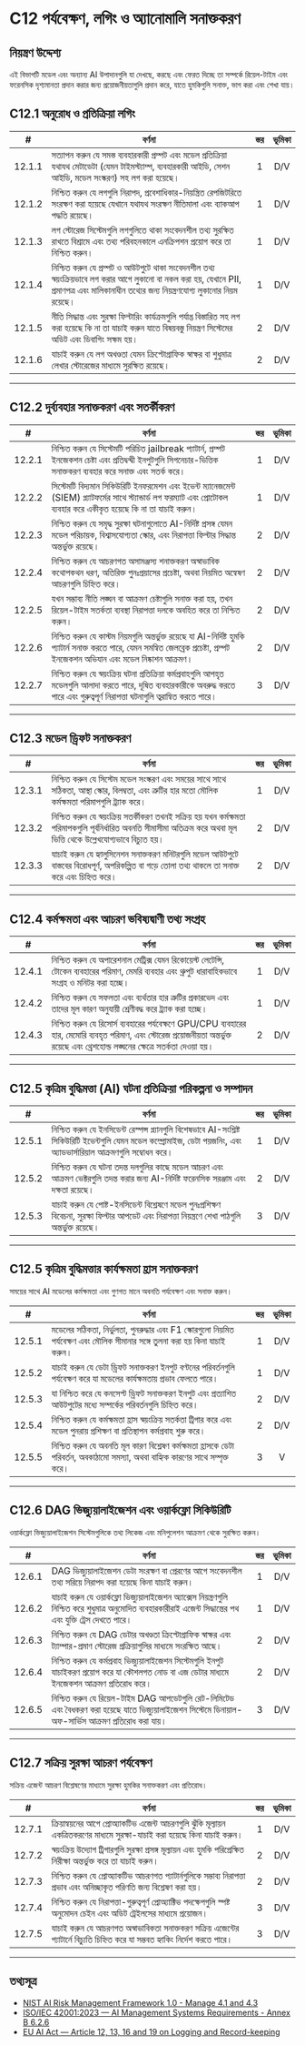 # C12 পর্যবেক্ষণ, লগিং ও অ্যানোমালি সনাক্তকরণ

## নিয়ন্ত্রণ উদ্দেশ্য

এই বিভাগটি মডেল এবং অন্যান্য AI উপাদানগুলি যা দেখছে, করছে এবং ফেরত দিচ্ছে তা সম্পর্কে রিয়েল-টাইম এবং ফরেনসিক দৃশ্যমানতা প্রদান করার জন্য প্রয়োজনীয়তাগুলি প্রদান করে, যাতে হুমকিগুলি সনাক্ত, ভাগ করা এবং শেখা যায়।

## C12.1 অনুরোধ ও প্রতিক্রিয়া লগিং

|   #    | বর্ণনা                                                                                                                                                                                             | স্তর | ভূমিকা |
| :----: | -------------------------------------------------------------------------------------------------------------------------------------------------------------------------------------------------- | :--: | :----: |
| 12.1.1 | সত্যাপন করুন যে সমস্ত ব্যবহারকারী প্রম্পট এবং মডেল প্রতিক্রিয়া যথাযথ মেটাডেটা (যেমন টাইমস্ট্যাম্প, ব্যবহারকারী আইডি, সেশন আইডি, মডেল সংস্করণ) সহ লগ করা হয়েছে।                                   |  1   |  D/V   |
| 12.1.2 | নিশ্চিত করুন যে লগগুলি নিরাপদ, প্রবেশাধিকার-নিয়ন্ত্রিত রেপজিটরিতে সংরক্ষণ করা হয়েছে যেখানে যথাযথ সংরক্ষণ নীতিমালা এবং ব্যাকআপ পদ্ধতি রয়েছে।                                                     |  1   |  D/V   |
| 12.1.3 | লগ স্টোরেজ সিস্টেমগুলি লগগুলিতে থাকা সংবেদনশীল তথ্য সুরক্ষিত রাখতে বিশ্রামে এবং তথ্য পরিবহনকালে এনক্রিপশন প্রয়োগ করে তা নিশ্চিত করুন।                                                             |  1   |  D/V   |
| 12.1.4 | নিশ্চিত করুন যে প্রম্পট ও আউটপুটে থাকা সংবেদনশীল তথ্য স্বয়ংক্রিয়ভাবে লগ করার আগে লুকানো বা নকল করা হয়, যেখানে PII, প্রমাণপত্র এবং মালিকানাধীন তথ্যের জন্য নিয়ন্ত্রণযোগ্য লুকানোর নিয়ম রয়েছে। |  1   |  D/V   |
| 12.1.5 | নীতি সিদ্ধান্ত এবং সুরক্ষা ফিল্টারিং কার্যক্রমগুলি পর্যাপ্ত বিস্তারিত সহ লগ করা হয়েছে কি না তা যাচাই করুন যাতে বিষয়বস্তু নিয়ন্ত্রণ সিস্টেমের অডিট এবং ডিবাগিং সক্ষম হয়।                        |  2   |  D/V   |
| 12.1.6 | যাচাই করুন যে লগ অখণ্ডতা যেমন ক্রিপ্টোগ্রাফিক স্বাক্ষর বা শুধুমাত্র লেখার স্টোরেজের মাধ্যমে সুরক্ষিত রয়েছে।                                                                                       |  2   |  D/V   |

---

## C12.2 দুর্ব্যবহার সনাক্তকরণ এবং সতর্কীকরণ

|   #    | বর্ণনা                                                                                                                                                                                        | স্তর | ভূমিকা |
| :----: | --------------------------------------------------------------------------------------------------------------------------------------------------------------------------------------------- | :--: | :----: |
| 12.2.1 | নিশ্চিত করুন যে সিস্টেমটি পরিচিত jailbreak প্যাটার্ন, প্রম্পট ইনজেকশন চেষ্টা এবং প্রতিদ্বন্দ্বী ইনপুটগুলি সিগনেচার-ভিত্তিক সনাক্তকরণ ব্যবহার করে সনাক্ত এবং সতর্ক করে।                        |  1   |  D/V   |
| 12.2.2 | সিস্টেমটি বিদ্যমান সিকিউরিটি ইনফরমেশন এবং ইভেন্ট ম্যানেজমেন্ট (SIEM) প্ল্যাটফর্মের সাথে স্ট্যান্ডার্ড লগ ফরম্যাট এবং প্রোটোকল ব্যবহার করে একীকৃত হয়েছে কি না তা যাচাই করুন।                  |  1   |  D/V   |
| 12.2.3 | নিশ্চিত করুন যে সমৃদ্ধ সুরক্ষা ঘটনাগুলোতে AI-নির্দিষ্ট প্রসঙ্গ যেমন মডেল পরিচায়ক, বিশ্বাসযোগ্যতা স্কোর, এবং নিরাপত্তা ফিল্টার সিদ্ধান্ত অন্তর্ভুক্ত রয়েছে।                                  |  2   |  D/V   |
| 12.2.4 | নিশ্চিত করুন যে আচরণগত অসামঞ্জস্য শনাক্তকরণ অস্বাভাবিক কথোপকথন ধরণ, অতিরিক্ত পুনঃপ্রয়াসের প্রচেষ্টা, অথবা নিয়মিত অন্বেষণ আচরণগুলি চিহ্নিত করে।                                              |  2   |  D/V   |
| 12.2.5 | যখন সম্ভাব্য নীতি লঙ্ঘন বা আক্রমণ চেষ্টাগুলি সনাক্ত করা হয়, তখন রিয়েল-টাইম সতর্কতা ব্যবস্থা নিরাপত্তা দলকে অবহিত করে তা নিশ্চিত করুন।                                                       |  2   |  D/V   |
| 12.2.6 | নিশ্চিত করুন যে কাস্টম নিয়মগুলি অন্তর্ভুক্ত রয়েছে যা AI-নির্দিষ্ট হুমকি প্যাটার্ন সনাক্ত করতে পারে, যেমন সমন্বিত জেলব্রেক প্রচেষ্টা, প্রম্পট ইনজেকশন অভিযান এবং মডেল নিষ্কাশন আক্রমণ।         |  2   |  D/V   |
| 12.2.7 | নিশ্চিত করুন যে স্বয়ংক্রিয় ঘটনা প্রতিক্রিয়া কর্মপ্রবাহগুলি আপহৃত মডেলগুলি আলাদা করতে পারে, দূষিত ব্যবহারকারীকে অবরুদ্ধ করতে পারে এবং গুরুত্বপূর্ণ নিরাপত্তা ঘটনাগুলি ত্বরান্বিত করতে পারে। |  3   |  D/V   |

---

## C12.3 মডেল ড্রিফট সনাক্তকরণ

|   #    | বর্ণনা                                                                                                                                                                         | স্তর | ভূমিকা |
| :----: | ------------------------------------------------------------------------------------------------------------------------------------------------------------------------------ | :--: | :----: |
| 12.3.1 | নিশ্চিত করুন যে সিস্টেম মডেল সংস্করণ এবং সময়ের সাথে সাথে সঠিকতা, আস্থা স্কোর, বিলম্বতা, এবং ত্রুটির হার মতো মৌলিক কর্মক্ষমতা পরিমাপগুলি ট্র্যাক করে।                          |  1   |  D/V   |
| 12.3.2 | নিশ্চিত করুন যে স্বয়ংক্রিয় সতর্কীকরণ তখনই সক্রিয় হয় যখন কর্মক্ষমতা পরিমাপকগুলি পূর্বনির্ধারিত অবনতি সীমাসীমা অতিক্রম করে অথবা মূল ভিত্তি থেকে উল্লেখযোগ্যভাবে বিচ্যুত হয়। |  2   |  D/V   |
| 12.3.3 | যাচাই করুন যে হ্যালুসিনেশন সনাক্তকরণ মনিটরগুলি মডেল আউটপুটে বাস্তবের বিরোধপূর্ণ, অপরিকল্পিত বা গড়ে তোলা তথ্য থাকলে তা সনাক্ত করে এবং চিহ্নিত করে।                             |  2   |  D/V   |

---

## C12.4 কর্মক্ষমতা এবং আচরণ ভবিষ্যদ্বাণী তথ্য সংগ্রহ

|   #    | বর্ণনা                                                                                                                                                                                       | স্তর | ভূমিকা |
| :----: | -------------------------------------------------------------------------------------------------------------------------------------------------------------------------------------------- | :--: | :----: |
| 12.4.1 | নিশ্চিত করুন যে অপারেশনাল মেট্রিক্স যেমন রিকোয়েস্ট লেটেন্সি, টোকেন ব্যবহারের পরিমাণ, মেমরি ব্যবহার এবং থ্রুপুট ধারাবাহিকভাবে সংগ্রহ ও মনিটর করা হচ্ছে।                                      |  1   |  D/V   |
| 12.4.2 | নিশ্চিত করুন যে সফলতা এবং ব্যর্থতার হার ত্রুটির প্রকারভেদ এবং তাদের মূল কারণ অনুযায়ী শ্রেণীবদ্ধ করে ট্র্যাক করা হচ্ছে।                                                                      |  1   |  D/V   |
| 12.4.3 | নিশ্চিত করুন যে রিসোর্স ব্যবহারের পর্যবেক্ষণে GPU/CPU ব্যবহারের হার, মেমোরি ব্যবহৃত পরিমাণ, এবং স্টোরেজ প্রয়োজনীয়তা অন্তর্ভুক্ত রয়েছে এবং থ্রেশহোল্ড লঙ্ঘনের ক্ষেত্রে সতর্কতা দেওয়া হয়। |  2   |  D/V   |

---

## C12.5 কৃত্রিম বুদ্ধিমত্তা (AI) ঘটনা প্রতিক্রিয়া পরিকল্পনা ও সম্পাদন

|   #    | বর্ণনা                                                                                                                                                                        | স্তর | ভূমিকা |
| :----: | ----------------------------------------------------------------------------------------------------------------------------------------------------------------------------- | :--: | :----: |
| 12.5.1 | নিশ্চিত করুন যে ইনসিডেন্ট রেস্পন্স প্ল্যানগুলি বিশেষভাবে AI-সংশ্লিষ্ট সিকিউরিটি ইভেন্টগুলি যেমন মডেল কম্প্রোমাইজ, ডেটা পয়জনিং, এবং অ্যাডভার্সারিয়াল আক্রমণগুলি সম্বোধন করে। |  1   |  D/V   |
| 12.5.2 | নিশ্চিত করুন যে ঘটনা তদন্ত দলগুলির কাছে মডেল আচরণ এবং আক্রমণ ভেক্টরগুলি তদন্ত করার জন্য AI-নির্দিষ্ট ফরেনসিক সরঞ্জাম এবং দক্ষতা রয়েছে।                                       |  2   |  D/V   |
| 12.5.3 | যাচাই করুন যে পোষ্ট-ইনসিডেন্ট বিশ্লেষণে মডেল পুনঃপ্রশিক্ষণ বিবেচনা, সুরক্ষা ফিল্টার আপডেট এবং নিরাপত্তা নিয়ন্ত্রণে শেখা পাঠগুলি অন্তর্ভুক্ত রয়েছে।                          |  3   |  D/V   |

---

## C12.5 কৃত্রিম বুদ্ধিমত্তার কার্যক্ষমতা হ্রাস সনাক্তকরণ

সময়ের সাথে AI মডেলের কর্মক্ষমতা এবং গুণগত মানে অবনতি পর্যবেক্ষণ এবং সনাক্ত করুন।

|   #    | বর্ণনা                                                                                                                            | স্তর | ভূমিকা |
| :----: | --------------------------------------------------------------------------------------------------------------------------------- | :--: | :----: |
| 12.5.1 | মডেলের সঠিকতা, নির্ভুলতা, পুনরুদ্ধার এবং F1 স্কোরগুলো নিয়মিত পর্যবেক্ষণ এবং মৌলিক সীমানার সঙ্গে তুলনা করা হয় কিনা যাচাই করুন।   |  1   |  D/V   |
| 12.5.2 | যাচাই করুন যে ডেটা ড্রিফট সনাক্তকরণ ইনপুট বণ্টনের পরিবর্তনগুলি পর্যবেক্ষণ করে যা মডেলের কার্যক্ষমতায় প্রভাব ফেলতে পারে।          |  1   |  D/V   |
| 12.5.3 | যা নিশ্চিত করে যে কনসেপ্ট ড্রিফট সনাক্তকরণ ইনপুট এবং প্রত্যাশিত আউটপুটের মধ্যে সম্পর্কের পরিবর্তনগুলি চিহ্নিত করে।                |  2   |  D/V   |
| 12.5.4 | নিশ্চিত করুন যে কর্মক্ষমতা হ্রাস স্বয়ংক্রিয় সতর্কতা ট্রিগার করে এবং মডেল পুনরায় প্রশিক্ষণ বা প্রতিস্থাপন কর্মপ্রবাহ শুরু করে।  |  2   |  D/V   |
| 12.5.5 | নিশ্চিত করুন যে অবনতি মূল কারণ বিশ্লেষণ কর্মক্ষমতা হ্রাসকে ডেটা পরিবর্তন, অবকাঠামো সমস্যা, অথবা বাহ্যিক কারণের সাথে সম্পৃক্ত করে। |  3   |   V    |

---

## C12.6 DAG ভিজ্যুয়ালাইজেশন এবং ওয়ার্কফ্লো সিকিউরিটি

ওয়ার্কফ্লো ভিজ্যুয়ালাইজেশন সিস্টেমগুলিকে তথ্য লিকেজ এবং মনিপুলেশন আক্রমণ থেকে সুরক্ষিত করুন।

|   #    | বর্ণনা                                                                                                                                                              | স্তর | ভূমিকা |
| :----: | ------------------------------------------------------------------------------------------------------------------------------------------------------------------- | :--: | :----: |
| 12.6.1 | DAG ভিজ্যুয়ালাইজেশন ডেটা সংরক্ষণ বা প্রেরণের আগে সংবেদনশীল তথ্য সরিয়ে নিরাপদ করা হয়েছে কিনা যাচাই করুন।                                                          |  1   |  D/V   |
| 12.6.2 | যাচাই করুন যে ওয়ার্কফ্লো ভিজ্যুয়ালাইজেশন অ্যাক্সেস নিয়ন্ত্রণগুলি নিশ্চিত করে শুধুমাত্র অনুমোদিত ব্যবহারকারীরাই এজেন্ট সিদ্ধান্তের পথ এবং যুক্তি ট্রেস দেখতে পারে। |  1   |  D/V   |
| 12.6.3 | নিশ্চিত করুন যে DAG ডেটার অখণ্ডতা ক্রিপ্টোগ্রাফিক স্বাক্ষর এবং ট্যাম্পার-প্রমাণ স্টোরেজ প্রক্রিয়াগুলির মাধ্যমে সংরক্ষিত আছে।                                       |  2   |  D/V   |
| 12.6.4 | নিশ্চিত করুন যে কর্মপ্রবাহ ভিজ্যুয়ালাইজেশন সিস্টেমগুলি ইনপুট যাচাইকরণ প্রয়োগ করে যা কৌশলগত নোড বা এজ ডেটার মাধ্যমে ইনজেকশন আক্রমণ প্রতিরোধ করে।                   |  2   |  D/V   |
| 12.6.5 | নিশ্চিত করুন যে রিয়েল-টাইম DAG আপডেটগুলি রেট-লিমিটেড এবং বৈধকরণ করা হয়েছে যাতে ভিজ্যুয়ালাইজেশন সিস্টেমে ডিনায়াল-অফ-সার্ভিস আক্রমণ প্রতিরোধ করা যায়।            |  3   |  D/V   |

---

## C12.7 সক্রিয় সুরক্ষা আচরণ পর্যবেক্ষণ

সক্রিয় এজেন্ট আচরণ বিশ্লেষণের মাধ্যমে সুরক্ষা হুমকির সনাক্তকরণ এবং প্রতিরোধ।

|   #    | বর্ণনা                                                                                                                            | স্তর | ভূমিকা |
| :----: | --------------------------------------------------------------------------------------------------------------------------------- | :--: | :----: |
| 12.7.1 | ক্রিয়ান্বয়নের আগে প্রোঅ্যাকটিভ এজেন্ট আচরণগুলি ঝুঁকি মূল্যায়ন একত্রিতকরণের মাধ্যমে সুরক্ষা-যাচাই করা হয়েছে কিনা যাচাই করুন।   |  1   |  D/V   |
| 12.7.2 | স্বয়ংক্রিয় উদ্যোগ ট্রিগারগুলি সুরক্ষা প্রসঙ্গ মূল্যায়ন এবং হুমকি পরিপ্রেক্ষিত নিরীক্ষা অন্তর্ভুক্ত করে তা যাচাই করুন।          |  2   |  D/V   |
| 12.7.3 | নিশ্চিত করুন যে প্রোঅ্যাকটিভ আচরণগত প্যাটার্নগুলিকে সম্ভাব্য নিরাপত্তা প্রভাব এবং অনিচ্ছাকৃত পরিণতি জন্য বিশ্লেষণ করা হয়।        |  2   |  D/V   |
| 12.7.4 | নিশ্চিত করুন যে নিরাপত্তা-গুরুত্বপূর্ণ প্রোঅ্যাক্টিভ পদক্ষেপগুলি স্পষ্ট অনুমোদন চেইন এবং অডিট ট্রেইলসের মাধ্যমে প্রয়োজন।         |  3   |  D/V   |
| 12.7.5 | যাচাই করুন যে আচরণগত অস্বাভাবিকতা সনাক্তকরণ সক্রিয় এজেন্টের প্যাটার্নে বিচ্যুতি চিহ্নিত করে যা সম্ভবত হ্যাকিং নির্দেশ করতে পারে। |  3   |  D/V   |

---

## তথ্যসূত্র

* [NIST AI Risk Management Framework 1.0 - Manage 4.1 and 4.3](https://nvlpubs.nist.gov/nistpubs/ai/nist.ai.100-1.pdf)
* [ISO/IEC 42001:2023 — AI Management Systems Requirements - Annex B 6.2.6](https://www.iso.org/standard/81230.html)
* [EU AI Act — Article 12, 13, 16 and 19 on Logging and Record-keeping](https://eur-lex.europa.eu/legal-content/EN/TXT/?uri=CELEX%3A32024R1689)

